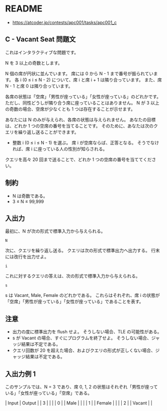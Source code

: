 # README
- <https://atcoder.jp/contests/apc001/tasks/apc001_c>
## C - Vacant Seat 問題文
これはインタラクティブな問題です。

N を 3 以上の奇数とします。

N 個の席が円状に並んでいます。
席には 0 から N - 1 まで番号が振られています。
各 i (0 ≤ i ≤ N - 2) について、席 i と席 i + 1 は隣り合っています。
また、席 N - 1 と席 0 は隣り合っています。

各席の状態は「空席」「男性が座っている」「女性が座っている」のどれかです。
ただし、同性どうしが隣り合う席に座っていることはありません。
N が 3 以上の奇数の場合、空席が少なくとも 1 つは存在することが示せます。

あなたには N のみが与えられ、各席の状態は与えられません。
あなたの目標は、どれか 1 つの空席の番号を当てることです。
そのために、あなたは次のクエリを繰り返し送ることができます。

* 整数 i (0 ≤ i ≤ N - 1) を選ぶ。
  席 i が空席ならば、正答となる。
  そうでなければ、席 i に座っている人の性別が知らされる。

クエリを高々 20 回まで送ることで、どれか 1 つの空席の番号を当ててください。
## 制約
* N は奇数である。
* 3 ≤ N ≤ 99,999
## 入出力
最初に、N が次の形式で標準入力から与えられる。

```
N
```

次に、クエリを繰り返し送る。
クエリは次の形式で標準出力へ出力する。
行末には改行を出力せよ。

```
i
```

これに対するクエリの答えは、次の形式で標準入力から与えられる。

```
s
```

s は Vacant, Male, Female のどれかである。
これらはそれぞれ、席 i の状態が「空席」「男性が座っている」「女性が座っている」であることを表す。
## 注意
* 出力の度に標準出力を flush せよ。 そうしない場合、TLE の可能性がある。
* s が Vacant の場合、すぐにプログラムを終了せよ。 そうしない場合、ジャッジ結果は不定である。
* クエリ回数が 20 を超えた場合、およびクエリの形式が正しくない場合、ジャッジ結果は不定である。
## 入出力例 1
このサンプルでは、N = 3 であり、席 0, 1, 2 の状態はそれぞれ「男性が座っている」「女性が座っている」「空席」である。

| Input  | Output |
| 3      |        |
|        |      0 |
| Male   |        |
|        |      1 |
| Female |        |
|        |      2 |
| Vacant |        |
